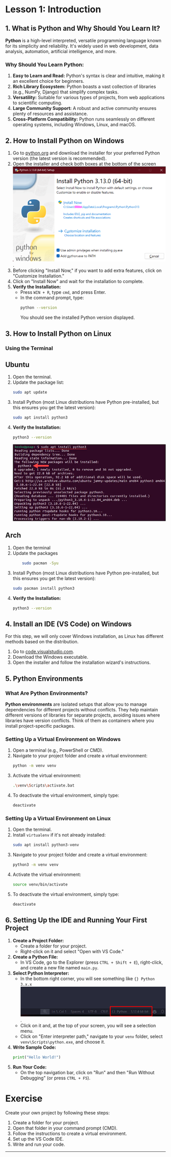 # Lesson 1: __**Introduction**__

## 1. What is Python and Why Should You Learn It?

**Python** is a high-level interpreted, versatile programming language known for its simplicity and reliability. It's widely used in web development, data analysis, automation, artificial intelligence, and more.

### **Why Should You Learn Python:**

1. **Easy to Learn and Read:** Python's syntax is clear and intuitive, making it an excellent choice for beginners.
2. **Rich Library Ecosystem:** Python boasts a vast collection of libraries (e.g., NumPy, Django) that simplify complex tasks.
3. **Versatility:** Suitable for various types of projects, from web applications to scientific computing.
4. **Large Community Support:** A robust and active community ensures plenty of resources and assistance.
5. **Cross-Platform Compatibility:** Python runs seamlessly on different operating systems, including Windows, Linux, and macOS.

## 2. How to Install Python on Windows

1. Go to [python.org](https://www.python.org/downloads/) and download the installer for your preferred Python version (the latest version is recommended).
2. Open the installer and check both boxes at the bottom of the screen ![Python Installer](images/py_setup_windows.png).
3. Before clicking "Install Now," if you want to add extra features, click on "Customize Installation."
4. Click on "Install Now" and wait for the installation to complete.
5. **Verify the Installation:**
    - Press `WIN + R`, type `cmd`, and press Enter.
    - In the command prompt, type:
        ```bash
        python --version
        ```
        You should see the installed Python version displayed.

## 3. How to Install Python on Linux

### Using the Terminal
## Ubuntu
1. Open the terminal.
2. Update the package list:
    ```bash
    sudo apt update
     ```
3. Install Python (most Linux distributions have Python pre-installed, but this ensures you get the latest version):
    ```bash
    sudo apt install python3
    ```
4. **Verify the Installation:**
   ```bash
   python3 --version
   ```
   ![Python Setup on Linux](images/py_setup_linux.png)

## Arch
1. Open the terminal
2. Update the packages
    ```bash
        sudo pacman -Syu
    ```
3. Install Python (most Linux distributions have Python pre-installed, but this ensures you get the latest version):
   ```bash
   sudo pacman install python3
    ```
4. **Verify the Installation:**
   ```bash
   python3 --version
   ```
    
## 4. Install an IDE (VS Code) on Windows

For this step, we will only cover Windows installation, as Linux has different methods based on the distribution.

1. Go to [code.visualstudio.com](https://code.visualstudio.com/download).
2. Download the Windows executable.
3. Open the installer and follow the installation wizard's instructions.

## 5. Python Environments

### What Are Python Environments?

**Python environments** are isolated setups that allow you to manage dependencies for different projects without conflicts. They help maintain different versions of libraries for separate projects, avoiding issues where libraries have version conflicts. Think of them as containers where you install project-specific packages.

### Setting Up a Virtual Environment on Windows

1. Open a terminal (e.g., PowerShell or CMD).
2. Navigate to your project folder and create a virtual environment:
    ```bash
    python -m venv venv
    ```
3. Activate the virtual environment:
    ```bash
    .\venv\Scripts\activate.bat
    ```
4. To deactivate the virtual environment, simply type:
    ```bash
    deactivate
    ```

### Setting Up a Virtual Environment on Linux

1. Open the terminal.
2. Install `virtualenv` if it's not already installed:
    ```bash
    sudo apt install python3-venv
    ```
3. Navigate to your project folder and create a virtual environment:
    ```bash
    python3 -m venv venv
    ```
4. Activate the virtual environment:
    ```bash
    source venv/bin/activate
    ```
5. To deactivate the virtual environment, simply type:
    ```bash
    deactivate
    ```

## 6. Setting Up the IDE and Running Your First Project

1. **Create a Project Folder:**
    - Create a folder for your project.
    - Right-click on it and select "Open with VS Code."
2. **Create a Python File:**
    - In VS Code, go to the Explorer (press `CTRL + Shift + E`), right-click, and create a new file named `main.py`.
3. **Select Python Interpreter:**
    - In the bottom right corner, you will see something like `{} Python 3.x.x` ![Python Interpreter](images/code_interpreter.png).
    - Click on it and, at the top of your screen, you will see a selection menu.
    - Click on "Enter interpreter path," navigate to your `venv` folder, select `venv\Scripts\python.exe`, and choose it.
4. **Write Sample Code:**
    ```python
    print("Hello World!")
    ```
5. **Run Your Code:**
    - On the top navigation bar, click on "Run" and then "Run Without Debugging" (or press `CTRL + F5`).

# Exercise

Create your own project by following these steps:

1. Create a folder for your project.
2. Open that folder in your command prompt (CMD).
3. Follow the instructions to create a virtual environment.
4. Set up the VS Code IDE.
5. Write and run your code.

---

